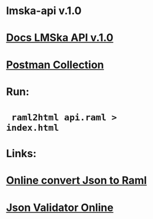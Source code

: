 # lmska-api v.1.0
# <a href="https://yarikthe.github.io/lmska-api/">Docs LMSka API v.1.0</a> 
# <a href="https://www.getpostman.com/collections/b065dc3aa87d63fb1498">Postman Collection</a>
# Run: 
# <code> raml2html api.raml > index.html  </code>
# Links:
# <a href="https://www.json2yaml.com/">Online convert Json to Raml</a> 
# <a href="https://jsonformatter.curiousconcept.com/">Json Validator Online</a> 